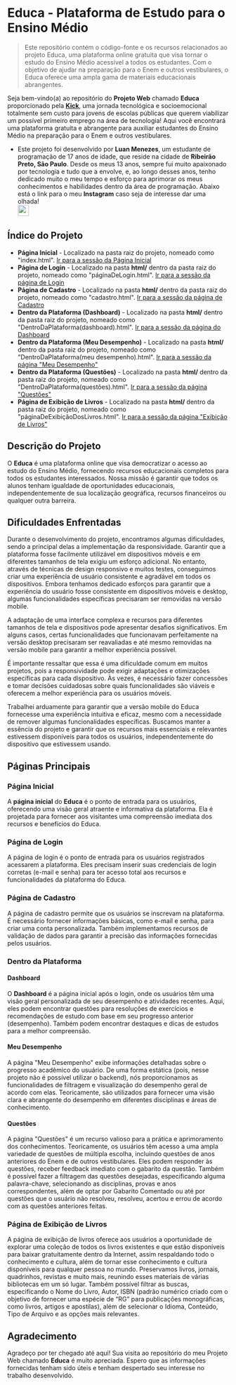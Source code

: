 # Educa - Plataforma de Estudo para o Ensino Médio
> Este repositório contém o código-fonte e os recursos relacionados ao projeto Educa, uma plataforma online gratuita que visa tornar o estudo do Ensino Médio acessível a todos os estudantes. Com o objetivo de ajudar na preparação para o Enem e outros vestibulares, o Educa oferece uma ampla gama de materiais educacionais abrangentes.

Seja bem-vindo(a) ao repositório do **Projeto Web** chamado **Educa** proporcionado pela [**Kick**](https://soukick.com.br/), uma jornada tecnológica e socioemocional totalmente sem custo para jovens de escolas públicas que querem viabilizar um possível primeiro emprego na área de tecnologia! Aqui você encontrará uma plataforma gratuita e abrangente para auxiliar estudantes do Ensino Médio na preparação para o Enem e outros vestibulares.
- Este projeto foi desenvolvido por **Luan Menezes**, um estudante de programação de 17 anos de idade, que reside na cidade de **Ribeirão Preto, São Paulo**. Desde os meus 13 anos, sempre fui muito apaixonado por tecnologia e tudo que a envolve, e, ao longo desses anos, tenho dedicado muito o meu tempo e esforço para aprimorar os meus conhecimentos e habilidades dentro da área de programação. Abaixo está o link para o meu **Instagram** caso seja de interesse dar uma olhada!
<br><a href="https://www.instagram.com/luanmenezesm/"><img src="https://img.shields.io/badge/Meu Instagram-000000?style=for-the-badge&logo=Instagram&logoColor=white" height="25"></a>

## Índice do Projeto
- **Página Inicial** - Localizado na pasta raiz do projeto, nomeado como "index.html". [Ir para a sessão da Página Inicial](#página-inicial)
- **Página de Login** - Localizado na pasta **html/** dentro da pasta raiz do projeto, nomeado como "páginaDeLogin.html". [Ir para a sessão da página de Login](#página-de-login)
- **Página de Cadastro** - Localizado na pasta **html/** dentro da pasta raiz do projeto, nomeado como "cadastro.html". [Ir para a sessão da página de Cadastro](#página-de-cadastro)
- **Dentro da Plataforma (Dashboard)** - Localizado na pasta **html/** dentro da pasta raiz do projeto, nomeado como "DentroDaPlataforma(dashboard).html". [Ir para a sessão da página do Dashboard](#dashboard)
- **Dentro da Plataforma (Meu Desempenho)** - Localizado na pasta **html/** dentro da pasta raiz do projeto, nomeado como "DentroDaPlataforma(meu desempenho).html". [Ir para a sessão da página "Meu Desempenho"](#meu-desempenho)
- **Dentro da Plataforma (Questões)** - Localizado na pasta **html/** dentro da pasta raiz do projeto, nomeado como "DentroDaPlataforma(questões).html". [Ir para a sessão da página "Questões"](#questões)
- **Página de Exibição de Livros** - Localizado na pasta **html/** dentro da pasta raiz do projeto, nomeado como "páginaDeExibiçãoDosLivros.html". [Ir para a sessão da página "Exibição de Livros"](#página-de-exibição-de-livros)

## Descrição do Projeto
O **Educa** é uma plataforma online que visa democratizar o acesso ao estudo do Ensino Médio, fornecendo recursos educacionais completos para todos os estudantes interessados. Nossa missão é garantir que todos os alunos tenham igualdade de oportunidades educacionais, independentemente de sua localização geográfica, recursos financeiros ou qualquer outra barreira.

## Dificuldades Enfrentadas
Durante o desenvolvimento do projeto, encontramos algumas dificuldades, sendo a principal delas a implementação da responsividade. Garantir que a plataforma fosse facilmente utilizável em dispositivos móveis e em diferentes tamanhos de tela exigiu um esforço adicional. No entanto, através de técnicas de design responsivo e muitos testes, conseguimos criar uma experiência de usuário consistente e agradável em todos os dispositivos. Embora tenhamos dedicado esforços para garantir que a experiência do usuário fosse consistente em dispositivos móveis e desktop, algumas funcionalidades específicas precisaram ser removidas na versão mobile.

A adaptação de uma interface complexa e recursos para diferentes tamanhos de tela e dispositivos pode apresentar desafios significativos. Em alguns casos, certas funcionalidades que funcionavam perfeitamente na versão desktop precisaram ser reavaliadas e até mesmo removidas na versão mobile para garantir a melhor experiência possível.

É importante ressaltar que essa é uma dificuldade comum em muitos projetos, pois a responsividade pode exigir adaptações e otimizações específicas para cada dispositivo. Às vezes, é necessário fazer concessões e tomar decisões cuidadosas sobre quais funcionalidades são viáveis e oferecem a melhor experiência para os usuários móveis.

Trabalhei arduamente para garantir que a versão mobile do Educa fornecesse uma experiência intuitiva e eficaz, mesmo com a necessidade de remover algumas funcionalidades específicas. Buscamos manter a essência do projeto e garantir que os recursos mais essenciais e relevantes estivessem disponíveis para todos os usuários, independentemente do dispositivo que estivessem usando.

## Páginas Principais

### Página Inicial
A **página inicial** do **Educa** é o ponto de entrada para os usuários, oferecendo uma visão geral atraente e informativa da plataforma. Ela é projetada para fornecer aos visitantes uma compreensão imediata dos recursos e benefícios do Educa.

### Página de Login
A página de login é o ponto de entrada para os usuários registrados acessarem a plataforma. Eles precisam inserir suas credenciais de login corretas (e-mail e senha) para ter acesso total aos recursos e funcionalidades da plataforma do Educa.

### Página de Cadastro
A página de cadastro permite que os usuários se inscrevam na plataforma. É necessário fornecer informações básicas, como e-mail e senha, para criar uma conta personalizada. Também implementamos recursos de validação de dados para garantir a precisão das informações fornecidas pelos usuários.

### Dentro da Plataforma

#### Dashboard
O **Dashboard** é a página inicial após o login, onde os usuários têm uma visão geral personalizada de seu desempenho e atividades recentes. Aqui, eles podem encontrar questões para resoluções de exercícios e recomendações de estudo com base em seu progresso anterior (desempenho). Também podem encontrar destaques e dicas de estudos para a melhor compreensão.

#### Meu Desempenho
A página "Meu Desempenho" exibe informações detalhadas sobre o progresso acadêmico do usuário. De uma forma estática (pois, nesse projeto não é possível utilizar o backend), nós proporcionamos as funcionalidades de filtragem e visualização do desempenho geral de acordo com elas. Teoricamente, são utilizados para fornecer uma visão clara e abrangente do desempenho em diferentes disciplinas e áreas de conhecimento.

#### Questões
A página "Questões" é um recurso valioso para a prática e aprimoramento dos conhecimentos. Teoricamente, os usuários têm acesso a uma ampla variedade de questões de múltipla escolha, incluindo questões de anos anteriores do Enem e de outros vestibulares. Eles podem responder às questões, receber feedback imediato com o gabarito da questão. Também é possível fazer a filtragem das questões desejadas, especificando alguma palavra-chave, selecionando as disciplinas, provas e anos correspondentes, além de optar por Gabarito Comentado ou até por questões que o usuário não resolveu, resolveu, acertou e errou de acordo com as questões anteriores feitas.

### Página de Exibição de Livros
A página de exibição de livros oferece aos usuários a oportunidade de explorar uma coleção de todos os livros existentes e que estão disponíveis para baixar gratuitamente dentro da Internet, assim respaldando todo o conhecimento e cultura, além de tornar esse conhecimento e cultura disponíveis para qualquer pessoa no mundo. Preservamos livros, jornais, quadrinhos, revistas e muito mais, reunindo esses materiais de várias bibliotecas em um só lugar. Também possível filtrar as buscas, especificando o Nome do Livro, Autor, ISBN (padrão numérico criado com o objetivo de fornecer uma espécie de “RG” para publicações monográficas, como livros, artigos e apostilas), além de selecionar o Idioma, Conteúdo, Tipo de Arquivo e as opções mais relevantes.

## Agradecimento
Agradeço por ter chegado até aqui! Sua visita ao repositório do meu Projeto Web chamado **Educa** é muito apreciada. Espero que as informações fornecidas tenham sido úteis e tenham despertado seu interesse no trabalho desenvolvido.
